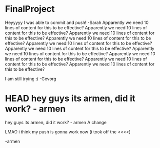 # FinalProject


Heyyyyy
I was able to commit and push! -Sarah
Apparently we need 10 lines of content for this to be effective?
Apparently we need 10 lines of content for this to be effective?
Apparently we need 10 lines of content for this to be effective?
Apparently we need 10 lines of content for this to be effective?
Apparently we need 10 lines of content for this to be effective?
Apparently we need 10 lines of content for this to be effective?
Apparently we need 10 lines of content for this to be effective?
Apparently we need 10 lines of content for this to be effective?
Apparently we need 10 lines of content for this to be effective?
Apparently we need 10 lines of content for this to be effective?

I am still trying :( -Gevorg

 HEAD
hey guys its armen, did it work? - armen
=======

hey guys its armen, did it work? - armen 
A change



LMAO i think my push is gonna work now (i took off the <<<<) 

-armen



